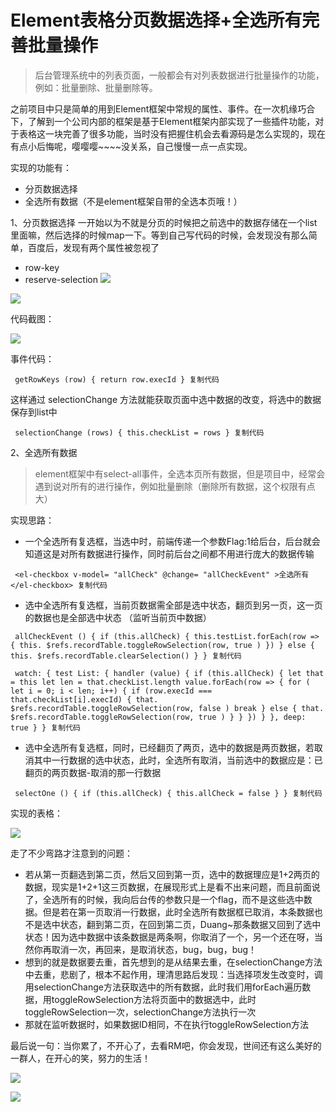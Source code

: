 # Element表格分页数据选择+全选所有完善批量操作 #

> 
> 后台管理系统中的列表页面，一般都会有对列表数据进行批量操作的功能，例如：批量删除、批量删除等。

之前项目中只是简单的用到Element框架中常规的属性、事件。在一次机缘巧合下，了解到一个公司内部的框架是基于Element框架内部实现了一些插件功能，对于表格这一块完善了很多功能，当时没有把握住机会去看源码是怎么实现的，现在有点小后悔呢，嘤嘤嘤~~~~没关系，自己慢慢一点一点实现。

实现的功能有：

* 分页数据选择
* 全选所有数据（不是element框架自带的全选本页哦！）

1、分页数据选择
一开始以为不就是分页的时候把之前选中的数据存储在一个list里面嘛，然后选择的时候map一下。等到自己写代码的时候，会发现没有那么简单，百度后，发现有两个属性被忽视了

* row-key
* reserve-selection ![](https://user-gold-cdn.xitu.io/2019/6/6/16b2b7823be4f904?imageView2/0/w/1280/h/960/ignore-error/1)

![](https://user-gold-cdn.xitu.io/2019/6/6/16b2b783ee166966?imageView2/0/w/1280/h/960/ignore-error/1)

代码截图：

![](https://user-gold-cdn.xitu.io/2019/6/6/16b2b7a3ea795b78?imageView2/0/w/1280/h/960/ignore-error/1)

事件代码：

` getRowKeys (row) { return row.execId } 复制代码`

这样通过 selectionChange 方法就能获取页面中选中数据的改变，将选中的数据保存到list中

` selectionChange (rows) { this.checkList = rows } 复制代码`

2、全选所有数据

> 
> element框架中有select-all事件，全选本页所有数据，但是项目中，经常会遇到说对所有的进行操作，例如批量删除（删除所有数据，这个权限有点大）
> 
> 

实现思路：

* 一个全选所有复选框，当选中时，前端传递一个参数Flag:1给后台，后台就会知道这是对所有数据进行操作，同时前后台之间都不用进行庞大的数据传输

` <el-checkbox v-model= "allCheck" @change= "allCheckEvent" >全选所有</el-checkbox> 复制代码`

* 选中全选所有复选框，当前页数据需全部是选中状态，翻页到另一页，这一页的数据也是全部选中状态 （监听当前页中数据）

` allCheckEvent () { if (this.allCheck) { this.testList.forEach(row => { this. $refs.recordTable.toggleRowSelection(row, true ) }) } else { this. $refs.recordTable.clearSelection() } } 复制代码`

` watch: { test List: { handler (value) { if (this.allCheck) { let that = this let len = that.checkList.length value.forEach(row => { for ( let i = 0; i < len; i++) { if (row.execId === that.checkList[i].execId) { that. $refs.recordTable.toggleRowSelection(row, false ) break } else { that. $refs.recordTable.toggleRowSelection(row, true ) } } }) } }, deep: true } } 复制代码`

* 选中全选所有复选框，同时，已经翻页了两页，选中的数据是两页数据，若取消其中一行数据的选中状态，此时，全选所有取消，当前选中的数据应是：已翻页的两页数据-取消的那一行数据

` selectOne () { if (this.allCheck) { this.allCheck = false } } 复制代码`

实现的表格：

![](https://user-gold-cdn.xitu.io/2019/6/6/16b2baf77c193d01?imageView2/0/w/1280/h/960/ignore-error/1)

走了不少弯路才注意到的问题：

* 若从第一页翻选到第二页，然后又回到第一页，选中的数据理应是1+2两页的数据，现实是1+2+1这三页数据，在展现形式上是看不出来问题，而且前面说了，全选所有的时候，我向后台传的参数只是一个flag，而不是这些选中数据。但是若在第一页取消一行数据，此时全选所有数据框已取消，本条数据也不是选中状态，翻到第二页，在回到第二页，Duang~那条数据又回到了选中状态！因为选中数据中该条数据是两条啊，你取消了一个，另一个还在呀，当然你再取消一次，再回来，是取消状态，bug，bug，bug！
* 想到的就是数据要去重，首先想到的是从结果去重，在selectionChange方法中去重，悲剧了，根本不起作用，理清思路后发现：当选择项发生改变时，调用selectionChange方法获取选中的所有数据，此时我们用forEach遍历数据，用toggleRowSelection方法将页面中的数据选中，此时toggleRowSelection一次，selectionChange方法执行一次
* 那就在监听数据时，如果数据ID相同，不在执行toggleRowSelection方法

最后说一句：当你累了，不开心了，去看RM吧，你会发现，世间还有这么美好的一群人，在开心的笑，努力的生活！

![](https://user-gold-cdn.xitu.io/2019/6/6/16b2bb47ca162264?imageView2/0/w/1280/h/960/ignore-error/1)

![](https://user-gold-cdn.xitu.io/2019/6/6/16b2bb4c14356fdd?imageView2/0/w/1280/h/960/ignore-error/1)